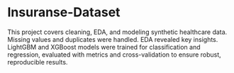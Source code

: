 # Insuranse-Dataset
This project covers cleaning, EDA, and modeling synthetic healthcare data. Missing values and duplicates were handled. EDA revealed key insights. LightGBM and XGBoost models were trained for classification and regression, evaluated with metrics and cross-validation to ensure robust, reproducible results.
